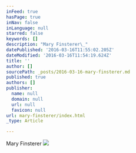 ```yaml
---
inFeed: true
hasPage: true
inNav: false
inLanguage: null
starred: false
keywords: []
description: "Mary Finsterer\_"
datePublished: '2016-03-16T11:55:02.205Z'
dateModified: '2016-03-16T11:54:19.624Z'
title: ''
author: []
sourcePath: _posts/2016-03-16-mary-finsterer.md
published: true
authors: []
publisher:
  name: null
  domain: null
  url: null
  favicon: null
url: mary-finsterer/index.html
_type: Article

---
```

Mary Finsterer ![](https://the-grid-user-content.s3-us-west-2.amazonaws.com/ae5b62a7-8328-4719-97c6-bc9eb37e24c6.jpg)